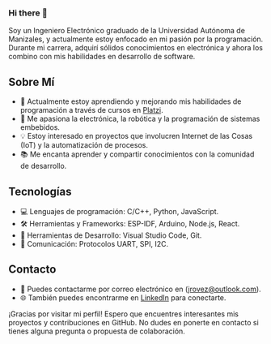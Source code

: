 ### Hi there 👋

Soy un Ingeniero Electrónico graduado de la Universidad Autónoma de Manizales, y actualmente estoy enfocado en mi pasión por la programación. Durante mi carrera, adquirí sólidos conocimientos en electrónica y ahora los combino con mis habilidades en desarrollo de software.

## Sobre Mí

- 🌱 Actualmente estoy aprendiendo y mejorando mis habilidades de programación a través de cursos en [Platzi](https://platzi.com).
- 🚀 Me apasiona la electrónica, la robótica y la programación de sistemas embebidos.
- 💡 Estoy interesado en proyectos que involucren Internet de las Cosas (IoT) y la automatización de procesos.
- 📚 Me encanta aprender y compartir conocimientos con la comunidad de desarrollo.

## Tecnologías

- 💻 Lenguajes de programación: C/C++, Python, JavaScript.
- 🛠️ Herramientas y Frameworks: ESP-IDF, Arduino, Node.js, React.
- 🧰 Herramientas de Desarrollo: Visual Studio Code, Git.
- 📡 Comunicación: Protocolos UART, SPI, I2C.

## Contacto

- 📧 Puedes contactarme por correo electrónico en (jrovez@outlook.com).
- 🌐 También puedes encontrarme en [LinkedIn](https://www.linkedin.com/in/jrovez/) para conectarte.

¡Gracias por visitar mi perfil! Espero que encuentres interesantes mis proyectos y contribuciones en GitHub. No dudes en ponerte en contacto si tienes alguna pregunta o propuesta de colaboración.
